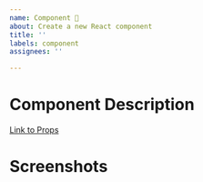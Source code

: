 ```yaml
---
name: Component 🧩
about: Create a new React component
title: ''
labels: component
assignees: ''

---
```


# Component Description
<!---Description from Airtable Component Index.-->

[Link to Props](enter_Airtable_props_link_here)

# Screenshots

